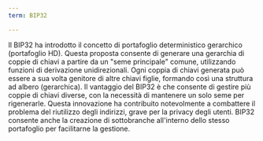 ```yaml
---
term: BIP32

---
```

Il BIP32 ha introdotto il concetto di portafoglio deterministico gerarchico (portafoglio HD). Questa proposta consente di generare una gerarchia di coppie di chiavi a partire da un "seme principale" comune, utilizzando funzioni di derivazione unidirezionali. Ogni coppia di chiavi generata può essere a sua volta genitore di altre chiavi figlie, formando così una struttura ad albero (gerarchica). Il vantaggio del BIP32 è che consente di gestire più coppie di chiavi diverse, con la necessità di mantenere un solo seme per rigenerarle. Questa innovazione ha contribuito notevolmente a combattere il problema del riutilizzo degli indirizzi, grave per la privacy degli utenti. BIP32 consente anche la creazione di sottobranche all'interno dello stesso portafoglio per facilitarne la gestione.